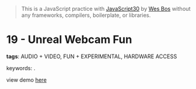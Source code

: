 > This is a JavaScript practice with [JavaScript30](https://javascript30.com/) by [Wes Bos](https://github.com/wesbos) without any frameworks, compilers, boilerplate, or libraries.

# 19 - Unreal Webcam Fun
**tags**: AUDIO + VIDEO, FUN + EXPERIMENTAL, HARDWARE ACCESS

keywords: .

view demo [here](https://gnovo.github.io/JS30/19-Unreal_Webcam_Fun/index.html)